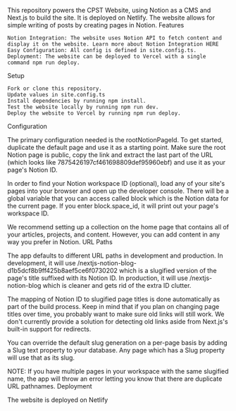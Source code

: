 This repository powers the CPST Website, using Notion as a CMS and Next.js to build the site. It is deployed on Netlify. The website allows for simple writing of posts by creating pages in Notion.
Features

    Notion Integration: The website uses Notion API to fetch content and display it on the website. Learn more about Notion Integration HERE
    Easy Configuration: All config is defined in site.config.ts.
    Deployment: The website can be deployed to Vercel with a single command npm run deploy.

Setup

    Fork or clone this repository.
    Update values in site.config.ts
    Install dependencies by running npm install.
    Test the website locally by running npm run dev.
    Deploy the website to Vercel by running npm run deploy.

Configuration

The primary configuration needed is the rootNotionPageId. To get started, duplicate the default page and use it as a starting point. Make sure the root Notion page is public, copy the link and extract the last part of the URL (which looks like 7875426197cf461698809def95960ebf) and use it as your page's Notion ID.

In order to find your Notion workspace ID (optional), load any of your site's pages into your browser and open up the developer console. There will be a global variable that you can access called block which is the Notion data for the current page. If you enter block.space_id, it will print out your page's workspace ID.

We recommend setting up a collection on the home page that contains all of your articles, projects, and content. However, you can add content in any way you prefer in Notion.
URL Paths

The app defaults to different URL paths in development and production. In development, it will use /nextjs-notion-blog-d1b5dcf8b9ff425b8aef5ce6f0730202 which is a slugified version of the page's title suffixed with its Notion ID. In production, it will use /nextjs-notion-blog which is cleaner and gets rid of the extra ID clutter.

The mapping of Notion ID to slugified page titles is done automatically as part of the build process. Keep in mind that if you plan on changing page titles over time, you probably want to make sure old links will still work. We don't currently provide a solution for detecting old links aside from Next.js's built-in support for redirects.

You can override the default slug generation on a per-page basis by adding a Slug text property to your database. Any page which has a Slug property will use that as its slug.

NOTE: If you have multiple pages in your workspace with the same slugified name, the app will throw an error letting you know that there are duplicate URL pathnames.
Deployment

The website is deployed on Netlify
